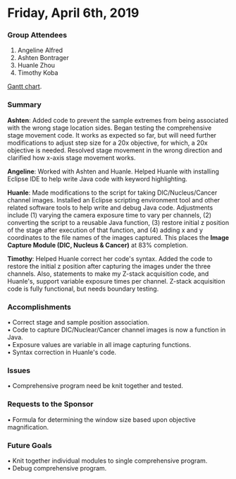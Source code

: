 # Friday, April 6th, 2019

### Group Attendees
1. Angeline Alfred
2. Ashten Bontrager
3. Huanle Zhou
4. Timothy Koba


[Gantt chart](https://prod.teamgantt.com/gantt/schedule/?ids=1432769&public_keys=M1SEDd8Q6NcE&zoom=d100&font_size=12&estimated_hours=0&assigned_resources=1&percent_complete=1&documents=0&comments=1&col_width=355&hide_header_tabs=0&menu_view=1&resource_filter=1&name_in_bar=0&name_next_to_bar=1&resource_names=1#user=&company=&custom=&date_filter=&hide_completed=false&color_filter=&ids=1432769).

### Summary
__Ashten__: Added code to prevent the sample extremes from being associated with the wrong stage location sides. 
Began testing the comprehensive stage movement code. It works as expected so far, but will need further modifications
to adjust step size for a 20x objective, for which, a 20x objective is needed. Resolved stage movement in the wrong 
direction and clarified how x-axis stage movement works.

__Angeline__: Worked with Ashten and Huanle. Helped Huanle with installing Eclipse IDE to help write Java code with
keyword highlighting.

__Huanle__: Made modifications to the script for taking DIC/Nucleus/Cancer channel images. Installed an Eclipse 
scripting environment tool and other related software tools to help write and debug Java code. Adjustments 
include (1) varying the camera exposure time to vary per channels, (2) converting the script to a reusable Java
function, (3) restore initial z position of the stage after execution of that function, and (4) adding x and y
coordinates to the file names of the images captured. This places the __Image Capture Module (DIC, Nucleus & Cancer)__ 
at 83% completion.

__Timothy__: Helped Huanle correct her code's syntax. Added the code to restore the initial z position after
capturing the images under the three channels. Also, statements to make my Z-stack acquisition code, and Huanle's, support
variable exposure times per channel. Z-stack acquisition code is fully functional, but needs boundary testing.

### Accomplishments
• Correct stage and sample position association. \
• Code to capture DIC/Nuclear/Cancer channel images is now a function in Java. \
• Exposure values are variable in all image capturing functions. \
• Syntax correction in Huanle's code.

### Issues
• Comprehensive program need be knit together and tested.

### Requests to the Sponsor
• Formula for determining the window size based upon objective magnification.

### Future Goals
• Knit together individual modules to single comprehensive program. \
• Debug comprehensive program.
